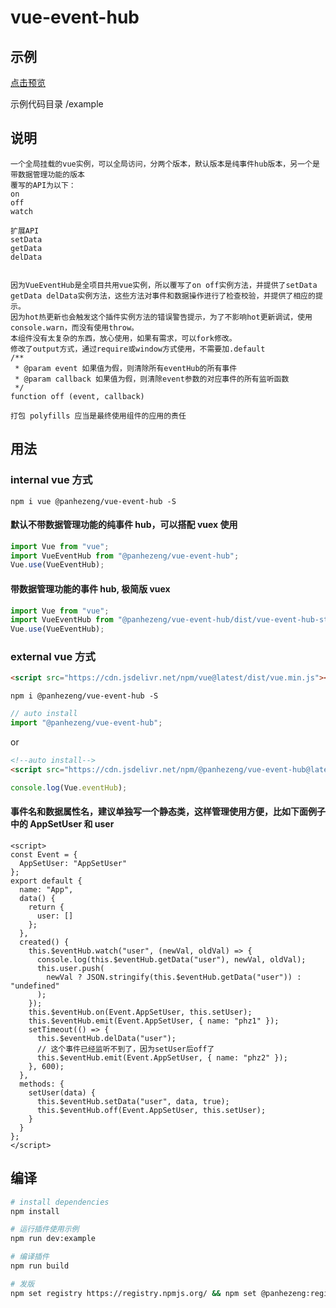 # vue-event-hub

## 示例

[点击预览](https://panhezeng.github.io/vue-event-hub/)

示例代码目录 /example

## 说明

    一个全局挂载的vue实例，可以全局访问，分两个版本，默认版本是纯事件hub版本，另一个是带数据管理功能的版本
    覆写的API为以下：
    on
    off
    watch

    扩展API
    setData
    getData
    delData


    因为VueEventHub是全项目共用vue实例，所以覆写了on off实例方法，并提供了setData getData delData实例方法，这些方法对事件和数据操作进行了检查校验，并提供了相应的提示。
    因为hot热更新也会触发这个插件实例方法的错误警告提示，为了不影响hot更新调试，使用console.warn，而没有使用throw。
    本组件没有太复杂的东西，放心使用，如果有需求，可以fork修改。
    修改了output方式，通过require或window方式使用，不需要加.default
    /**
     * @param event 如果值为假，则清除所有eventHub的所有事件
     * @param callback 如果值为假，则清除event参数的对应事件的所有监听函数
     */
    function off (event, callback)

    打包 polyfills 应当是最终使用组件的应用的责任

## 用法

### internal vue 方式

`npm i vue @panhezeng/vue-event-hub -S`

#### 默认不带数据管理功能的纯事件 hub，可以搭配 vuex 使用

```javascript
import Vue from "vue";
import VueEventHub from "@panhezeng/vue-event-hub";
Vue.use(VueEventHub);
```

#### 带数据管理功能的事件 hub, 极简版 vuex

```javascript
import Vue from "vue";
import VueEventHub from "@panhezeng/vue-event-hub/dist/vue-event-hub-store.min.js";
Vue.use(VueEventHub);
```

### external vue 方式

```html
<script src="https://cdn.jsdelivr.net/npm/vue@latest/dist/vue.min.js"></script>
```

`npm i @panhezeng/vue-event-hub -S`

```javascript
// auto install
import "@panhezeng/vue-event-hub";
```

or

```html
<!--auto install-->
<script src="https://cdn.jsdelivr.net/npm/@panhezeng/vue-event-hub@latest/dist/vue-event-hub.min.js"></script>
```

```javascript
console.log(Vue.eventHub);
```

#### 事件名和数据属性名，建议单独写一个静态类，这样管理使用方便，比如下面例子中的 AppSetUser 和 user

```vue
<script>
const Event = {
  AppSetUser: "AppSetUser"
};
export default {
  name: "App",
  data() {
    return {
      user: []
    };
  },
  created() {
    this.$eventHub.watch("user", (newVal, oldVal) => {
      console.log(this.$eventHub.getData("user"), newVal, oldVal);
      this.user.push(
        newVal ? JSON.stringify(this.$eventHub.getData("user")) : "undefined"
      );
    });
    this.$eventHub.on(Event.AppSetUser, this.setUser);
    this.$eventHub.emit(Event.AppSetUser, { name: "phz1" });
    setTimeout(() => {
      this.$eventHub.delData("user");
      // 这个事件已经监听不到了，因为setUser后off了
      this.$eventHub.emit(Event.AppSetUser, { name: "phz2" });
    }, 600);
  },
  methods: {
    setUser(data) {
      this.$eventHub.setData("user", data, true);
      this.$eventHub.off(Event.AppSetUser, this.setUser);
    }
  }
};
</script>
```

## 编译

```bash
# install dependencies
npm install

# 运行插件使用示例
npm run dev:example

# 编译插件
npm run build

# 发版
npm set registry https://registry.npmjs.org/ && npm set @panhezeng:registry https://registry.npmjs.org/ && npm version patch && npm publish --access public && npm set registry https://registry.npm.taobao.org/ && npm set @panhezeng:registry https://registry.npm.taobao.org/

```
